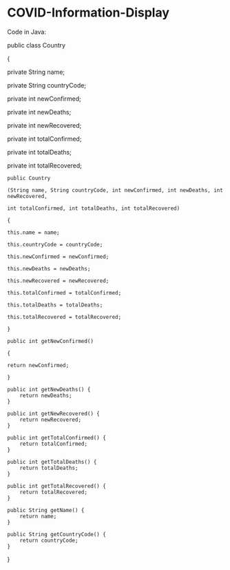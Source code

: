# COVID-Information-Display

Code in Java:


public class Country 

{
   
   private String name;
   
   private String countryCode;
   
   private int newConfirmed;
   
   private int newDeaths;
   
   private int newRecovered;
   
   private int totalConfirmed;
   
   private int totalDeaths;
   
   private int totalRecovered;

    public Country 
    
    (String name, String countryCode, int newConfirmed, int newDeaths, int newRecovered, 
    
    int totalConfirmed, int totalDeaths, int totalRecovered)
    
    {
    
    this.name = name;
    
    this.countryCode = countryCode;
    
    this.newConfirmed = newConfirmed;
    
    this.newDeaths = newDeaths;
    
    this.newRecovered = newRecovered;
    
    this.totalConfirmed = totalConfirmed;
    
    this.totalDeaths = totalDeaths;
    
    this.totalRecovered = totalRecovered;
    
    }
    
    public int getNewConfirmed() 
    
    {
    
    return newConfirmed;
    
    }    
    
    public int getNewDeaths() {
        return newDeaths;
    }

    public int getNewRecovered() {
        return newRecovered;
    }

    public int getTotalConfirmed() {
        return totalConfirmed;
    }

    public int getTotalDeaths() {
        return totalDeaths;
    }

    public int getTotalRecovered() {
        return totalRecovered;
    }
    
    public String getName() {
        return name;
    }
    
    public String getCountryCode() {
        return countryCode;
    }
}

